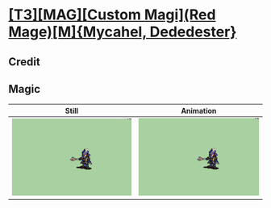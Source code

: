 # [\[T3\]\[MAG\]\[Custom Magi\]\(Red Mage\)\[M\]{Mycahel, Dededester}](../)

## Credit


	
## Magic

| Still | Animation |
| :---: | :-------: |
| ![Magic still](./Magic_000.png) | ![Magic animation](./Magic.gif) |
